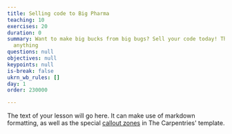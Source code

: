```yaml
---
title: Selling code to Big Pharma
teaching: 10
exercises: 20
duration: 0
summary: Want to make big bucks from big bugs? Sell your code today! They'll buy
  anything
questions: null
objectives: null
keypoints: null
is-break: false
ukrn_wb_rules: []
day: 1
order: 230000

---
```

The text of your lesson will go here.
It can make use of markdown formatting, as well as the special [callout zones](https://ukrn-open-research.github.io/ukrn-wb-lesson-templates/text-lesson/index.html#examples) in The Carpentries' template.
